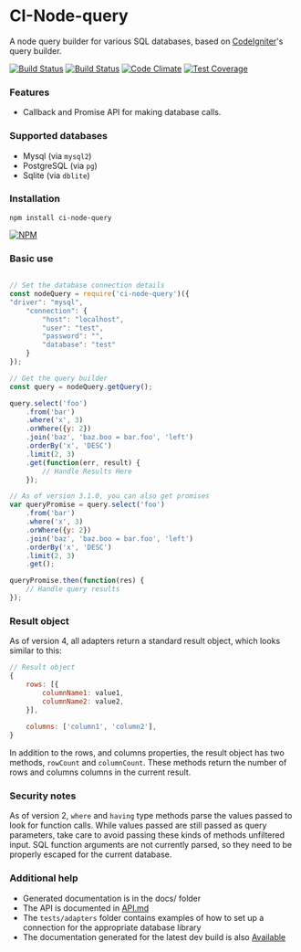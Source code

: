 # CI-Node-query

A node query builder for various SQL databases, based on [CodeIgniter](http://www.codeigniter.com/user_guide/database/query_builder.html)'s query builder.

[![Build Status](https://jenkins.timshomepage.net/buildStatus/icon?job=node-query)](https://jenkins.timshomepage.net/job/node-query/)
[![Build Status](https://travis-ci.org/timw4mail/node-query.svg?branch=master)](https://travis-ci.org/timw4mail/node-query)
[![Code Climate](https://codeclimate.com/github/timw4mail/node-query/badges/gpa.svg)](https://codeclimate.com/github/timw4mail/node-query)
[![Test Coverage](https://codeclimate.com/github/timw4mail/node-query/badges/coverage.svg)](https://codeclimate.com/github/timw4mail/node-query/coverage)

### Features
* Callback and Promise API for making database calls.

### Supported databases

* Mysql (via `mysql2`)
* PostgreSQL (via `pg`)
* Sqlite (via `dblite`)

### Installation

	npm install ci-node-query

[![NPM](https://nodei.co/npm/ci-node-query.png?downloads=true&downloadRank=true)](https://nodei.co/npm/ci-node-query/)

### Basic use
```javascript

// Set the database connection details
const nodeQuery = require('ci-node-query')({
"driver": "mysql",
	"connection": {
		"host": "localhost",
		"user": "test",
		"password": "",
		"database": "test"
	}
});

// Get the query builder
const query = nodeQuery.getQuery();

query.select('foo')
	.from('bar')
	.where('x', 3)
	.orWhere({y: 2})
	.join('baz', 'baz.boo = bar.foo', 'left')
	.orderBy('x', 'DESC')
	.limit(2, 3)
	.get(function(err, result) {
		// Handle Results Here
	});

// As of version 3.1.0, you can also get promises
var queryPromise = query.select('foo')
	.from('bar')
	.where('x', 3)
	.orWhere({y: 2})
	.join('baz', 'baz.boo = bar.foo', 'left')
	.orderBy('x', 'DESC')
	.limit(2, 3)
	.get();

queryPromise.then(function(res) {
	// Handle query results
});
```

### Result object
As of version 4, all adapters return a standard result object, which looks similar to this:

```javascript
// Result object
{
    rows: [{
        columnName1: value1,
        columnName2: value2,
    }],
    
    columns: ['column1', 'column2'],
}
```

In addition to the rows, and columns properties, 
the result object has two methods, `rowCount` and `columnCount`. 
These methods return the number of rows and columns columns in the current result.


### Security notes
As of version 2, `where` and `having` type methods parse the values passed to look for function calls. While values passed are still passed as query parameters, take care to avoid passing these kinds of methods unfiltered input. SQL function arguments are not currently parsed, so they need to be properly escaped for the current database.


### Additional help

* Generated documentation is in the docs/ folder
* The API is documented in [API.md](./API.md)
* The `tests/adapters` folder contains examples of how to set up a connection for the appropriate database library
* The documentation generated for the latest dev build is also [Available](https://github.timshomepage.net/node-query/docs/)

